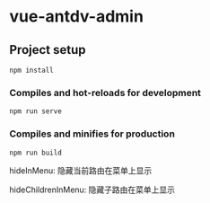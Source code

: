# vue-antdv-admin

## Project setup
```
npm install
```

### Compiles and hot-reloads for development
```
npm run serve
```

### Compiles and minifies for production
```
npm run build
```
hideInMenu: 隐藏当前路由在菜单上显示

hideChildrenInMenu: 隐藏子路由在菜单上显示
